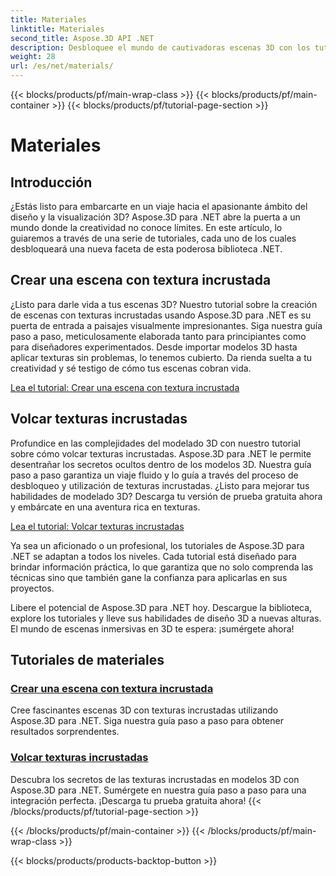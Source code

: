 ```yaml
---
title: Materiales
linktitle: Materiales
second_title: Aspose.3D API .NET
description: Desbloquee el mundo de cautivadoras escenas 3D con los tutoriales de Aspose.3D para .NET. Aprenda a crear escenas impresionantes y explore texturas incrustadas sin esfuerzo.
weight: 28
url: /es/net/materials/
---
```


{{< blocks/products/pf/main-wrap-class >}}
{{< blocks/products/pf/main-container >}}
{{< blocks/products/pf/tutorial-page-section >}}

# Materiales

## Introducción

¿Estás listo para embarcarte en un viaje hacia el apasionante ámbito del diseño y la visualización 3D? Aspose.3D para .NET abre la puerta a un mundo donde la creatividad no conoce límites. En este artículo, lo guiaremos a través de una serie de tutoriales, cada uno de los cuales desbloqueará una nueva faceta de esta poderosa biblioteca .NET.

## Crear una escena con textura incrustada

¿Listo para darle vida a tus escenas 3D? Nuestro tutorial sobre la creación de escenas con texturas incrustadas usando Aspose.3D para .NET es su puerta de entrada a paisajes visualmente impresionantes. Siga nuestra guía paso a paso, meticulosamente elaborada tanto para principiantes como para diseñadores experimentados. Desde importar modelos 3D hasta aplicar texturas sin problemas, lo tenemos cubierto. Da rienda suelta a tu creatividad y sé testigo de cómo tus escenas cobran vida.

[Lea el tutorial: Crear una escena con textura incrustada](./create-scene-embedded-texture/)

## Volcar texturas incrustadas

Profundice en las complejidades del modelado 3D con nuestro tutorial sobre cómo volcar texturas incrustadas. Aspose.3D para .NET le permite desentrañar los secretos ocultos dentro de los modelos 3D. Nuestra guía paso a paso garantiza un viaje fluido y lo guía a través del proceso de desbloqueo y utilización de texturas incrustadas. ¿Listo para mejorar tus habilidades de modelado 3D? Descarga tu versión de prueba gratuita ahora y embárcate en una aventura rica en texturas.

[Lea el tutorial: Volcar texturas incrustadas](./dump-embedded-textures/)

Ya sea un aficionado o un profesional, los tutoriales de Aspose.3D para .NET se adaptan a todos los niveles. Cada tutorial está diseñado para brindar información práctica, lo que garantiza que no solo comprenda las técnicas sino que también gane la confianza para aplicarlas en sus proyectos.

Libere el potencial de Aspose.3D para .NET hoy. Descargue la biblioteca, explore los tutoriales y lleve sus habilidades de diseño 3D a nuevas alturas. El mundo de escenas inmersivas en 3D te espera: ¡sumérgete ahora!
## Tutoriales de materiales
### [Crear una escena con textura incrustada](./create-scene-embedded-texture/)
Cree fascinantes escenas 3D con texturas incrustadas utilizando Aspose.3D para .NET. Siga nuestra guía paso a paso para obtener resultados sorprendentes.
### [Volcar texturas incrustadas](./dump-embedded-textures/)
Descubra los secretos de las texturas incrustadas en modelos 3D con Aspose.3D para .NET. Sumérgete en nuestra guía paso a paso para una integración perfecta. ¡Descarga tu prueba gratuita ahora!
{{< /blocks/products/pf/tutorial-page-section >}}

{{< /blocks/products/pf/main-container >}}
{{< /blocks/products/pf/main-wrap-class >}}

{{< blocks/products/products-backtop-button >}}
